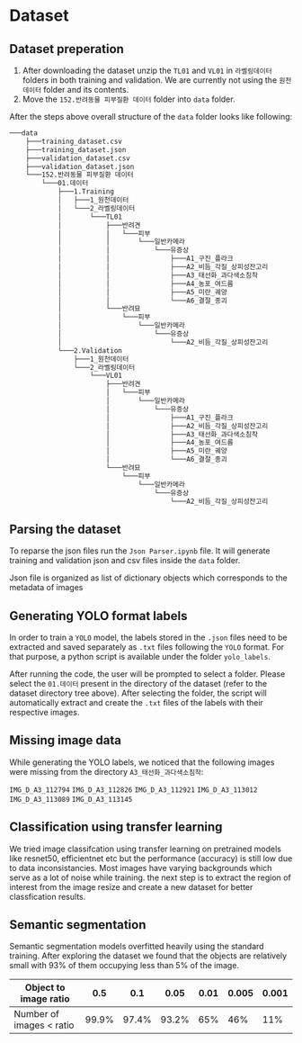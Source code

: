 # Dataset
## Dataset preperation
1. After downloading the dataset unzip the `TL01` and `VL01`  in `라벨링데이터` folders in both training and validation. We are currently not using the `원천데이터` folder and its contents.
2. Move the `152.반려동물 피부질환 데이터` folder into `data` folder. 

After the steps above overall structure of the `data` folder looks like following:
```bash
───data
    ├───training_dataset.csv
    ├───training_dataset.json
    ├───validation_dataset.csv
    ├───validation_dataset.json
    └───152.반려동물 피부질환 데이터
        └───01.데이터
            ├───1.Training
            │   ├───1_원천데이터
            │   └───2_라벨링데이터
            │       └───TL01
            │           ├───반려견
            │           │   └───피부
            │           │       └───일반카메라
            │           │           └───유증상
            │           │               ├───A1_구진_플라크
            │           │               ├───A2_비듬_각질_상피성잔고리
            │           │               ├───A3_태선화_과다색소침착
            │           │               ├───A4_농포_여드름
            │           │               ├───A5_미란_궤양
            │           │               └───A6_결절_종괴
            │           └───반려묘
            │               └───피부
            │                   └───일반카메라
            │                       └───유증상
            │                           └───A2_비듬_각질_상피성잔고리
            └───2.Validation
                ├───1_원천데이터
                └───2_라벨링데이터
                    └───VL01
                        ├───반려견
                        │   └───피부
                        │       └───일반카메라
                        │           └───유증상
                        │               ├───A1_구진_플라크
                        │               ├───A2_비듬_각질_상피성잔고리
                        │               ├───A3_태선화_과다색소침착
                        │               ├───A4_농포_여드름
                        │               ├───A5_미란_궤양
                        │               └───A6_결절_종괴
                        └───반려묘
                            └───피부
                                └───일반카메라
                                    └───유증상
                                        └───A2_비듬_각질_상피성잔고리
```

## Parsing the dataset 
To reparse the json files run the `Json Parser.ipynb` file. It will generate training and validation json and csv files inside the `data` folder. 

Json file is organized as list of dictionary objects which corresponds to the metadata of images

## Generating YOLO format labels
In order to train a `YOLO` model, the labels stored in the `.json` files need to be extracted and saved separately as `.txt` files following the `YOLO` format. For that purpose, a python script is available under the folder `yolo_labels`.

After running the code, the user will be prompted to select a folder. Please select the `01.데이터` present in the directory of the dataset (refer to the dataset directory tree above). After selecting the folder, the script will automatically extract and create the `.txt` files of the labels with their respective images.

## Missing image data
While generating the YOLO labels, we noticed that the following images were missing from the directory `A3_태선화_과다색소침착`:

`IMG_D_A3_112794` 
`IMG_D_A3_112826` 
`IMG_D_A3_112921` 
`IMG_D_A3_113012` 
`IMG_D_A3_113089` 
`IMG_D_A3_113145` 

## Classification using transfer learning
We tried image classifcation using transfer learning on pretrained models like resnet50, efficientnet etc but the performance (accuracy) is still low due to data inconsistancies. Most images have varying backgrounds which serve as a lot of noise while training. the next step is to extract the region of interest from the image resize and create a new dataset for better classfication results.

## Semantic segmentation
Semantic segmentation models overfitted heavily using the standard training. After exploring  the dataset we found that the objects are relatively small with 93% of them occupying less than 5% of the image. 

| Object to image ratio    | 0.5   | 0.1   | 0.05  | 0.01 | 0.005 | 0.001 |
|--------------------------|-------|-------|-------|------|-------|-------|
| Number of images < ratio | 99.9% | 97.4% | 93.2% | 65%  | 46%   | 11%   |